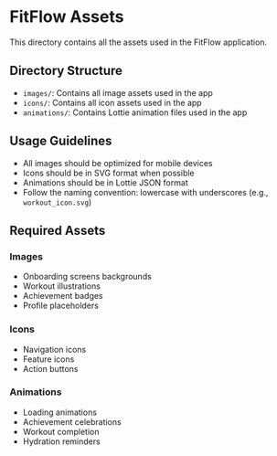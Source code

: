 # FitFlow Assets

This directory contains all the assets used in the FitFlow application.

## Directory Structure

- `images/`: Contains all image assets used in the app
- `icons/`: Contains all icon assets used in the app
- `animations/`: Contains Lottie animation files used in the app

## Usage Guidelines

- All images should be optimized for mobile devices
- Icons should be in SVG format when possible
- Animations should be in Lottie JSON format
- Follow the naming convention: lowercase with underscores (e.g., `workout_icon.svg`)

## Required Assets

### Images
- Onboarding screens backgrounds
- Workout illustrations
- Achievement badges
- Profile placeholders

### Icons
- Navigation icons
- Feature icons
- Action buttons

### Animations
- Loading animations
- Achievement celebrations
- Workout completion
- Hydration reminders